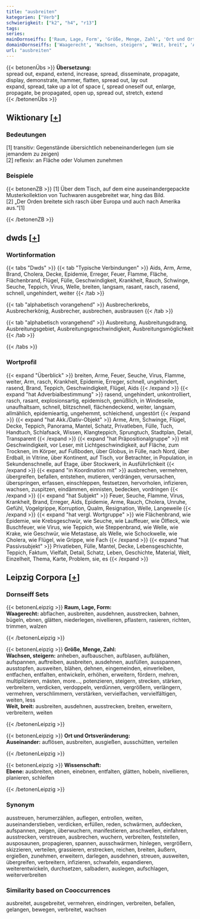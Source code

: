 ```yaml
---
title: "ausbreiten"
kategorien: ["Verb"]
schwierigkeit: ["k2", "h4", "r13"]
tags:
series:
mainDornseiffs: ['Raum, Lage, Form', 'Größe, Menge, Zahl', 'Ort und Ortsveränderung', 'Wissenschaft']
domainDornseiffs: ['Waagerecht', 'Wachsen, steigern', 'Weit, breit', 'Auseinander', 'Ebene']
url: "ausbreiten"
---
```


{{< betonenÜbs >}}
**Übersetzung:**  
spread out, expand, extend, increase, spread, disseminate, propagate, display, demonstrate, hammer, flatten, spread  out, lay  out  
expand, spread, take up a lot of space (, spread oneself out, enlarge, propagate, be propagated, open up, spread out, stretch, extend  
{{< /betonenÜbs >}}

## Wiktionary [[+](https://de.wiktionary.org/wiki/ausbreiten)]

### Bedeutungen
[1] transitiv: Gegenstände übersichtlich nebeneinanderlegen (um sie jemandem zu zeigen)  
[2] reflexiv: an Fläche oder Volumen zunehmen  

### Beispiele
{{< betonenZB >}}
[1] Über dem Tisch, auf dem eine auseinandergepackte Musterkollektion von Tuchwaren ausgebreitet war, hing das Bild.  
[2] „Der Orden breitete sich rasch über Europa und auch nach Amerika aus.“[1]  

{{< /betonenZB >}}


## dwds [[+](https://www.dwds.de/wb/ausbreiten)]

### Wortinformation
{{< tabs "Dwds" >}}
{{< tab "Typische Verbindungen" >}}
Aids, Arm, Arme, Brand, Cholera, Decke, Epidemie, Erreger, Feuer, Flamme, Fläche, Flächenbrand, Flügel, Fülle, Geschwindigkeit, Krankheit, Rauch, Schwinge, Seuche, Teppich, Virus, Welle, breiten, langsam, rasant, rasch, rasend, schnell, ungehindert, weiter
{{< /tab >}}

{{< tab "alphabetisch vorangehend" >}}
Ausbrecherkrebs, Ausbrecherkönig, Ausbrecher, ausbrechen, ausbrausen
{{< /tab >}}

{{< tab "alphabetisch vorangehend" >}}
Ausbreitung, Ausbreitungsdrang, Ausbreitungsgebiet, Ausbreitungsgeschwindigkeit, Ausbreitungsmöglichkeit
{{< /tab >}}

{{< /tabs >}}

### Wortprofil
{{< expand "Überblick" >}} breiten, Arme, Feuer, Seuche, Virus, Flamme, weiter, Arm, rasch, Krankheit, Epidemie, Erreger, schnell, ungehindert, rasend, Brand, Teppich, Geschwindigkeit, Flügel, Aids {{< /expand >}}
{{< expand "hat Adverbialbestimmung" >}} rasend, ungehindert, unkontrolliert, rasch, rasant, explosionsartig, epidemisch, genüßlich, in Windeseile, unaufhaltsam, schnell, blitzschnell, flächendeckend, weiter, langsam, allmählich, epidemieartig, ungehemmt, schleichend, ungestört {{< /expand >}}
{{< expand "hat Akk./Dativ-Objekt" >}} Arme, Arm, Schwinge, Flügel, Decke, Teppich, Panorama, Mantel, Schatz, Privatleben, Fülle, Tuch, Handtuch, Schlafsack, Wissen, Klangteppich, Sprungtuch, Stadtplan, Detail, Transparent {{< /expand >}}
{{< expand "hat Präpositionalgruppe" >}} mit Geschwindigkeit, vor Leser, mit Lichtgeschwindigkeit, auf Fläche, zum Trocknen, im Körper, auf Fußboden, über Globus, in Fülle, nach Nord, über Erdball, in Vitrine, über Kontinent, auf Tisch, vor Betrachter, in Population, in Sekundenschnelle, auf Etage, über Stockwerk, in Ausführlichkeit {{< /expand >}}
{{< expand "in Koordination mit" >}} ausbrechen, vermehren, übergreifen, befallen, entstehen, mutieren, verdrängen, verursachen, überspringen, erfassen, einschleppen, festsetzen, hervorholen, infizieren, wachsen, zuspitzen, eindämmen, einnisten, bedecken, vordringen {{< /expand >}}
{{< expand "hat Subjekt" >}} Feuer, Seuche, Flamme, Virus, Krankheit, Brand, Erreger, Aids, Epidemie, Arme, Rauch, Cholera, Unruhe, Gefühl, Vogelgrippe, Korruption, Qualm, Resignation, Welle, Langeweile {{< /expand >}}
{{< expand "hat vergl. Wortgruppe" >}} wie Flächenbrand, wie Epidemie, wie Krebsgeschwür, wie Seuche, wie Lauffeuer, wie Ölfleck, wie Buschfeuer, wie Virus, wie Teppich, wie Steppenbrand, wie Welle, wie Krake, wie Geschwür, wie Metastase, als Welle, wie Schockwelle, wie Cholera, wie Flügel, wie Grippe, wie Fach {{< /expand >}}
{{< expand "hat Passivsubjekt" >}} Privatleben, Fülle, Mantel, Decke, Lebensgeschichte, Teppich, Faktum, Vielfalt, Detail, Schatz, Leben, Geschichte, Material, Welt, Einzelheit, Thema, Karte, Problem, sie, es {{< /expand >}}

## Leipzig Corpora [[+](https://corpora.uni-leipzig.de/en/res?word=ausbreiten&corpusId=deu_newscrawl-public_2018)]

### Dornseiff Sets
{{< betonenLeipzig >}}
**Raum, Lage, Form:**  
**Waagerecht:** abflachen, ausbreiten, ausdehnen, ausstrecken, bahnen, bügeln, ebnen, glätten, niederlegen, nivellieren, pflastern, rasieren, richten, trimmen, walzen  

{{< /betonenLeipzig >}}


{{< betonenLeipzig >}}
**Größe, Menge, Zahl:**  
**Wachsen, steigern:** anheben, aufbauschen, aufblasen, aufblähen, aufspannen, auftreiben, ausbreiten, ausdehnen, ausfüllen, ausspannen, ausstopfen, ausweiten, blähen, dehnen, eingemeinden, einverleiben, entfachen, entfalten, entwickeln, erhöhen, erweitern, fördern, mehren, multiplizieren, mästen, more..., potenzieren, steigern, strecken, stärken, verbreitern, verdicken, verdoppeln, verdünnen, vergrößern, verlängern, vermehren, verschlimmern, verstärken, vervielfachen, vervielfältigen, weiten, less  
**Weit, breit:** ausbreiten, ausdehnen, ausstrecken, breiten, erweitern, verbreitern, weiten  

{{< /betonenLeipzig >}}


{{< betonenLeipzig >}}
**Ort und Ortsveränderung:**  
**Auseinander:** auflösen, ausbreiten, ausgießen, ausschütten, verteilen  

{{< /betonenLeipzig >}}


{{< betonenLeipzig >}}
**Wissenschaft:**  
**Ebene:** ausbreiten, ebnen, einebnen, entfalten, glätten, hobeln, nivellieren, planieren, schleifen  

{{< /betonenLeipzig >}}

### Synonym
ausstreuen, herumerzählen, auflegen, entrollen, weiten, auseinanderstieben, verdicken, erfüllen, reden, schwärmen, aufdecken, aufspannen, zeigen, überwuchern, manifestieren, anschwellen, einfahren, ausstrecken, verstreuen, ausbrechen, wuchern, verbreiten, feststellen, ausposaunen, propagieren, spannen, ausschwärmen, hinlegen, vergrößern, skizzieren, verteilen, grassieren, erstrecken, reichen, breiten, äußern, ergießen, zunehmen, erweitern, darlegen, ausdehnen, streuen, ausweiten, übergreifen, verbreitern, infizieren, schwafeln, expandieren, weiterentwickeln, durchsetzen, salbadern, auslegen, aufschlagen, weiterverbreiten


### Similarity based on Cooccurrences
ausbreitet, ausgebreitet, vermehren, eindringen, verbreiten, befallen, gelangen, bewegen, verbreitet, wachsen

